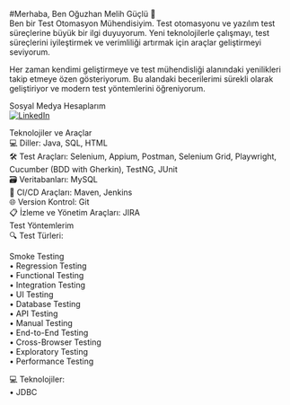 #Merhaba, Ben Oğuzhan Melih Güçlü 👋  
Ben bir Test Otomasyon Mühendisiyim. Test otomasyonu ve yazılım test süreçlerine büyük bir ilgi duyuyorum. Yeni teknolojilerle çalışmayı, test süreçlerini iyileştirmek ve verimliliği artırmak için araçlar geliştirmeyi seviyorum.  

Her zaman kendimi geliştirmeye ve test mühendisliği alanındaki yenilikleri takip etmeye özen gösteriyorum. Bu alandaki becerilerimi sürekli olarak geliştiriyor ve modern test yöntemlerini öğreniyorum.  

Sosyal Medya Hesaplarım  
[![LinkedIn](https://cdn.iconscout.com/icon/free/png-256/linkedin-218-1163759.png)](https://www.linkedin.com/in/oguzhanmelihguclu)



Teknolojiler ve Araçlar  
💻 Diller: Java, SQL, HTML  
🛠 Test Araçları: Selenium, Appium, Postman, Selenium Grid, Playwright, Cucumber (BDD with Gherkin), TestNG, JUnit  
🗃 Veritabanları: MySQL  
🚀 CI/CD Araçları: Maven, Jenkins  
🌐 Version Kontrol: Git  
📋 İzleme ve Yönetim Araçları: JIRA  
Test Yöntemlerim  
🔍 Test Türleri:  

Smoke Testing  
• Regression Testing  
• Functional Testing  
• Integration Testing  
• UI Testing  
• Database Testing  
• API Testing  
• Manual Testing  
• End-to-End Testing  
• Cross-Browser Testing  
• Exploratory Testing  
• Performance Testing  

💻 Teknolojiler:  
• JDBC  
